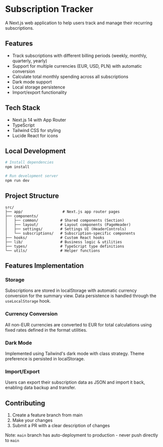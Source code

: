 # Subscription Tracker

A Next.js web application to help users track and manage their recurring subscriptions.

## Features

- Track subscriptions with different billing periods (weekly, monthly, quarterly, yearly)
- Support for multiple currencies (EUR, USD, PLN) with automatic conversion
- Calculate total monthly spending across all subscriptions
- Dark mode support
- Local storage persistence
- Import/export functionality

## Tech Stack

- Next.js 14 with App Router
- TypeScript
- Tailwind CSS for styling
- Lucide React for icons

## Local Development

```bash
# Install dependencies
npm install

# Run development server
npm run dev
```

## Project Structure

```
src/
├── app/                  # Next.js app router pages
├── components/
│   ├── common/          # Shared components (Section)
│   ├── layout/          # Layout components (PageHeader)
│   ├── settings/        # Settings UI (HeaderControls)
│   └── subscriptions/   # Subscription-specific components
├── hooks/               # Custom React hooks
├── lib/                 # Business logic & utilities
├── types/               # TypeScript type definitions
└── utils/               # Helper functions
```

## Features Implementation

### Storage
Subscriptions are stored in localStorage with automatic currency conversion for the summary view. Data persistence is handled through the `useLocalStorage` hook.

### Currency Conversion
All non-EUR currencies are converted to EUR for total calculations using fixed rates defined in the format utilities.

### Dark Mode
Implemented using Tailwind's dark mode with class strategy. Theme preference is persisted in localStorage.

### Import/Export
Users can export their subscription data as JSON and import it back, enabling data backup and transfer.

## Contributing

1. Create a feature branch from main
2. Make your changes
3. Submit a PR with a clear description of changes

Note: `main` branch has auto-deployment to production - never push directly to `main`
